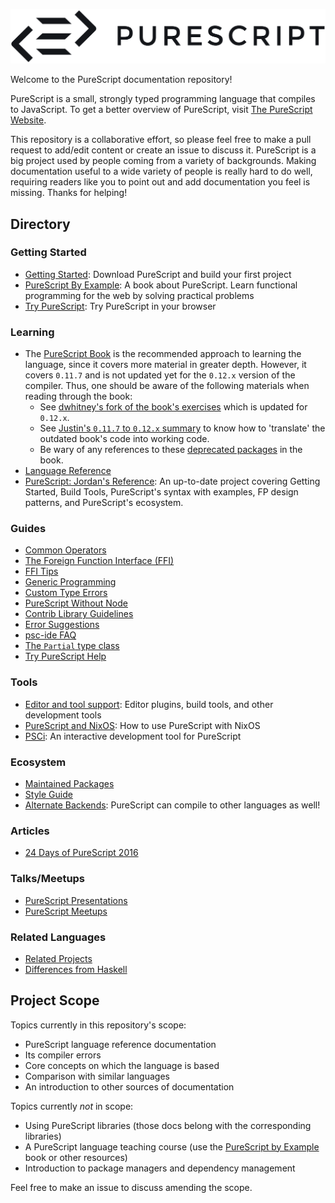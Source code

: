 ![PureScript](https://github.com/purescript/purescript/raw/master/logo.png)

Welcome to the PureScript documentation repository!

PureScript is a small, strongly typed programming language that compiles to JavaScript.
To get a better overview of PureScript, visit [The PureScript Website](http://purescript.org).

This repository is a collaborative effort, so please feel free to make a pull request to add/edit content or create an issue to discuss it. PureScript is a big project used by people coming from a variety of backgrounds. Making documentation useful to a wide variety of people is really hard to do well, requiring readers like you to point out and add documentation you feel is missing. Thanks for helping!

## Directory

### Getting Started

- [Getting Started](guides/Getting-Started.md): Download PureScript and build your first project
- [PureScript By Example](https://leanpub.com/purescript/read): A book about PureScript. Learn functional programming for the web by solving practical problems
- [Try PureScript](http://try.purescript.org): Try PureScript in your browser

### Learning

- The [PureScript Book](https://leanpub.com/purescript/read) is the recommended approach to learning the language, since it covers more material in greater depth. However, it covers `0.11.7` and is not updated yet for the `0.12.x` version of the compiler. Thus, one should be aware of the following materials when reading through the book:
    - See [dwhitney's fork of the book's exercises](https://github.com/dwhitney/purescript-book) which is updated for `0.12.x`.
    - See [Justin's `0.11.7` to `0.12.x` summary](https://purescript-resources.readthedocs.io/en/latest/0.11.7-to-0.12.0.html) to know how to 'translate' the outdated book's code into working code.
    - Be wary of any references to these [deprecated packages](https://github.com/purescript-deprecated) in the book.
- [Language Reference](language/README.md)
- [PureScript: Jordan's Reference](https://github.com/JordanMartinez/purescript-jordans-reference): An up-to-date project covering Getting Started, Build Tools, PureScript's syntax with examples, FP design patterns, and PureScript's ecosystem.

### Guides

- [Common Operators](guides/Common-Operators.md)
- [The Foreign Function Interface (FFI)](guides/FFI.md)
- [FFI Tips](guides/FFI-Tips.md)
- [Generic Programming](guides/Generic.md)
- [Custom Type Errors](guides/Custom-Type-Errors.md)
- [PureScript Without Node](guides/PureScript-Without-Node.md)
- [Contrib Library Guidelines](guides/Contrib-Guidelines.md)
- [Error Suggestions](guides/Error-Suggestions.md)
- [psc-ide FAQ](guides/psc-ide-FAQ.md)
- [The `Partial` type class](guides/The-Partial-type-class.md)
- [Try PureScript Help](https://github.com/purescript/trypurescript/blob/gh-pages/README.md)


### Tools

- [Editor and tool support](ecosystem/Editor-and-tool-support.md): Editor plugins, build tools, and other development tools
- [PureScript and NixOS](https://pr06lefs.wordpress.com/2015/01/11/get-started-with-purescript-on-nixos/): How to use PureScript with NixOS
- [PSCi](guides/PSCi.md): An interactive development tool for PureScript

### Ecosystem

- [Maintained Packages](ecosystem/Maintained-Packages.md)
- [Style Guide](guides/Style-Guide.md)
- [Alternate Backends](https://github.com/purescript/documentation/blob/master/ecosystem/Alternate-backends.md): PureScript can compile to other languages as well!

### Articles

- [24 Days of PureScript 2016](https://github.com/paf31/24-days-of-purescript-2016)

### Talks/Meetups

- [PureScript Presentations](ecosystem/PureScript-Presentations.md)
- [PureScript Meetups](ecosystem/PureScript-Meetups.md)

### Related Languages

- [Related Projects](Related-Projects.md)
- [Differences from Haskell](language/Differences-from-Haskell.md)

## Project Scope

Topics currently in this repository's scope:

- PureScript language reference documentation
- Its compiler errors
- Core concepts on which the language is based
- Comparison with similar languages
- An introduction to other sources of documentation

Topics currently *not* in scope:

- Using PureScript libraries (those docs belong with the corresponding libraries)
- A PureScript language teaching course (use the [PureScript by Example](https://leanpub.com/purescript/read) book or other resources)
- Introduction to package managers and dependency management

Feel free to make an issue to discuss amending the scope.

